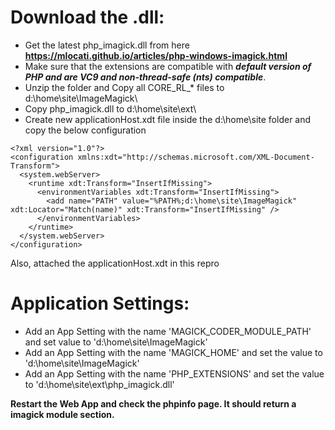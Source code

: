 Download the .dll:
===

* Get the latest php_imagick.dll from here **https://mlocati.github.io/articles/php-windows-imagick.html**
* Make sure that the extensions are compatible with ***default version of PHP and are VC9 and non-thread-safe (nts) compatible***.
* Unzip the folder and Copy all CORE_RL_* files to d:\home\site\ImageMagick\
* Copy php_imagick.dll to d:\home\site\ext\ 
* Create new applicationHost.xdt file inside the d:\home\site folder and copy the below configuration
	
```
<?xml version="1.0"?> 
<configuration xmlns:xdt="http://schemas.microsoft.com/XML-Document-Transform"> 
  <system.webServer> 
    <runtime xdt:Transform="InsertIfMissing">
      <environmentVariables xdt:Transform="InsertIfMissing">
        <add name="PATH" value="%PATH%;d:\home\site\ImageMagick" xdt:Locator="Match(name)" xdt:Transform="InsertIfMissing" />
      </environmentVariables>
    </runtime> 
  </system.webServer> 
</configuration> 
```


Also, attached the applicationHost.xdt in this repro

Application Settings:
===

* Add an App Setting with the name 'MAGICK_CODER_MODULE_PATH' and set value to 'd:\home\site\ImageMagick'
* Add an App Setting with the name 'MAGICK_HOME' and set the value to 'd:\home\site\ImageMagick'
* Add an App Setting with the name 'PHP_EXTENSIONS' and set the value to 'd:\home\site\ext\php_imagick.dll'

**Restart the Web App and check the phpinfo page. It should return a imagick module section.**
	

	